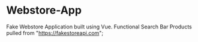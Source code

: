 # Webstore-App
Fake Webstore Application built using Vue. 
Functional Search Bar
Products pulled from "https://fakestoreapi.com";

